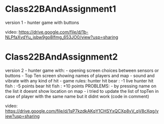 # Class22BAndAssignment1
version 1 - hunter game with buttons 

video:
https://drive.google.com/file/d/1b-NLPfaXvdYu_jsbw9go8lfmg_653JO0/view?usp=sharing

# Class22BAndAssignment2
version 2 - hunter game with: - opening screen choices between sensors or buttons
                              - Top Ten screen showing names of players and map
                              - sound and vibrate with any kind of hit 
                              - game rules: hunter hit bear : -1 live
                                            hunter hit fish : -5 points
                                            bear hit fish : +10 points
PROBLEMS: - by pressing name on the list it doesnt show location on map
          - i tried to update the list of topTen in case of player with the same name but it didnt work (code in comment) 
          
video:
https://drive.google.com/file/d/1sP7kzdkAKqY1CHSYxQCXp8vV_qV8cXqg/view?usp=sharing

